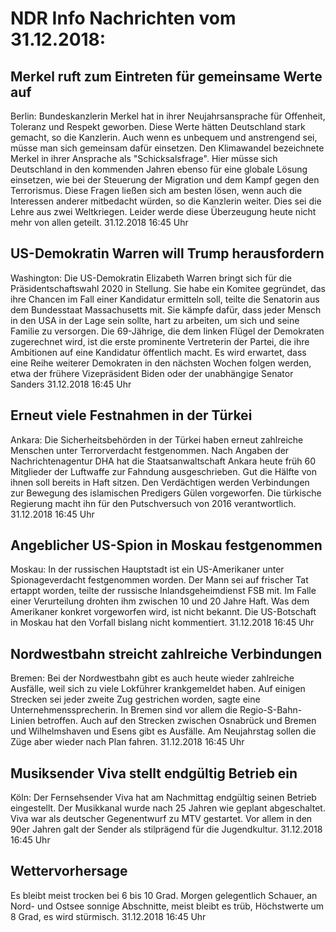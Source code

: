 # NDR Info Nachrichten vom 31.12.2018:


## Merkel ruft zum Eintreten für gemeinsame Werte auf
Berlin: Bundeskanzlerin Merkel hat in ihrer Neujahrsansprache für Offenheit, Toleranz und Respekt geworben. Diese Werte hätten Deutschland stark gemacht, so die Kanzlerin. Auch wenn es unbequem und anstrengend sei, müsse man sich gemeinsam dafür einsetzen. Den Klimawandel bezeichnete Merkel in ihrer Ansprache als "Schicksalsfrage". Hier müsse sich Deutschland in den kommenden Jahren ebenso für eine globale Lösung einsetzen, wie bei der Steuerung der Migration und dem Kampf gegen den Terrorismus. Diese Fragen ließen sich am besten lösen, wenn auch die Interessen anderer mitbedacht würden, so die Kanzlerin weiter. Dies sei die Lehre aus zwei Weltkriegen. Leider werde diese Überzeugung heute nicht mehr von allen geteilt. 31.12.2018 16:45 Uhr 

## US-Demokratin Warren will Trump herausfordern
Washington: Die US-Demokratin Elizabeth Warren bringt sich für die Präsidentschaftswahl 2020 in Stellung. Sie habe ein Komitee gegründet, das ihre Chancen im Fall einer Kandidatur ermitteln soll, teilte die Senatorin aus dem Bundesstaat Massachusetts mit. Sie kämpfe dafür, dass jeder Mensch in den USA in der Lage sein sollte, hart zu arbeiten, um sich und seine Familie zu versorgen. Die 69-Jährige, die dem linken Flügel der Demokraten zugerechnet wird, ist die erste prominente Vertreterin der Partei, die ihre Ambitionen auf eine Kandidatur öffentlich macht. Es wird erwartet, dass eine Reihe weiterer Demokraten in den nächsten Wochen folgen werden, etwa der frühere Vizepräsident Biden oder der unabhängige Senator Sanders 31.12.2018 16:45 Uhr 

## Erneut viele Festnahmen in der Türkei
Ankara: Die Sicherheitsbehörden in der Türkei haben erneut zahlreiche Menschen unter Terrorverdacht festgenommen. Nach Angaben der Nachrichtenagentur DHA hat die Staatsanwaltschaft Ankara heute früh 60 Mitglieder der Luftwaffe zur Fahndung ausgeschrieben. Gut die Hälfte von ihnen soll bereits in Haft sitzen. Den Verdächtigen werden Verbindungen zur Bewegung des islamischen Predigers Gülen vorgeworfen. Die türkische Regierung macht ihn für den Putschversuch von 2016 verantwortlich. 31.12.2018 16:45 Uhr 

## Angeblicher US-Spion in Moskau festgenommen
Moskau: In der russischen Hauptstadt ist ein US-Amerikaner unter Spionageverdacht festgenommen worden. Der Mann sei auf frischer Tat ertappt worden, teilte der russische Inlandsgeheimdienst FSB mit. Im Falle einer Verurteilung drohten ihm zwischen 10 und 20 Jahre Haft. Was dem Amerikaner konkret vorgeworfen wird, ist nicht bekannt. Die US-Botschaft in Moskau hat den Vorfall bislang nicht kommentiert. 31.12.2018 16:45 Uhr 

## Nordwestbahn streicht zahlreiche Verbindungen
Bremen: Bei der Nordwestbahn gibt es auch heute wieder zahlreiche Ausfälle, weil sich zu viele Lokführer krankgemeldet haben. Auf einigen Strecken sei jeder zweite Zug gestrichen worden, sagte eine Unternehmenssprecherin. In Bremen sind vor allem die Regio-S-Bahn-Linien betroffen. Auch auf den Strecken zwischen Osnabrück und Bremen und Wilhelmshaven und Esens gibt es Ausfälle. Am Neujahrstag sollen die Züge aber wieder nach Plan fahren. 31.12.2018 16:45 Uhr 

## Musiksender Viva stellt endgültig Betrieb ein
Köln: Der Fernsehsender Viva hat am Nachmittag endgültig seinen Betrieb eingestellt. Der Musikkanal wurde nach 25 Jahren wie geplant abgeschaltet. Viva war als deutscher Gegenentwurf zu MTV gestartet. Vor allem in den 90er Jahren galt der Sender als stilprägend für die Jugendkultur. 31.12.2018 16:45 Uhr 

## Wettervorhersage
Es bleibt meist trocken bei 6 bis 10 Grad. Morgen gelegentlich Schauer, an Nord- und Ostsee sonnige Abschnitte, meist bleibt es trüb, Höchstwerte um 8 Grad, es wird stürmisch. 31.12.2018 16:45 Uhr 
